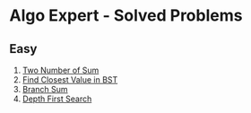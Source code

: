 # Algo Expert - Solved Problems


## Easy

1. [Two Number of Sum](./easy/1.py)
2. [Find Closest Value in BST](./easy/2.py)
3. [Branch Sum](./easy/3.py)
4. [Depth First Search](./easy/4.py)
